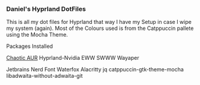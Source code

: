 ### Daniel's Hyprland DotFiles
This is all my dot files for Hyprland that way I have my Setup in case I wipe my system (again).
Most of the Colours used is from the Catppuccin pallete using the Mocha Theme. 

Packages Installed

[Chaotic AUR](https://aur.chaotic.cx/) 
Hyprland-Nvidia
EWW
SWWW
Wayaper

Jetbrains Nerd Font
Waterfox
Alacritty
jq
catppuccin-gtk-theme-mocha
libadwaita-without-adwaita-git
